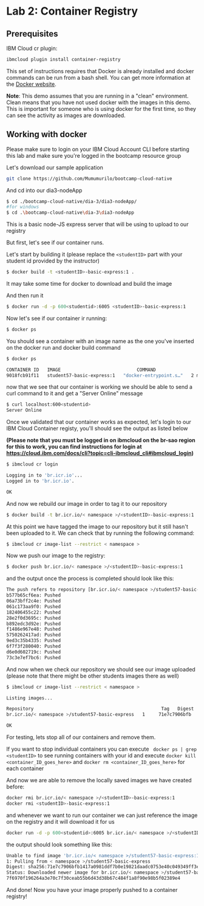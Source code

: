 # Lab 2: Container Registry

## Prerequisites

IBM Cloud cr plugin:
```bash
ibmcloud plugin install container-registry
```

This set of instructions requires that Docker is already installed and docker commands can be run from a bash shell. You can get more information at the [Docker website](https://docker.com/get-started).

**Note**: This demo assumes that you are running in a "clean" environment. Clean means that you have not used docker with the images in this demo. This is important for someone who is using docker for the first time, so they can see the activity as images are downloaded.

## Working with docker

Please make sure to login on your IBM Cloud Account CLI before starting this lab and make sure you're logged in the bootcamp resource group

Let's download our sample application

```bash
git clone https://github.com/Mumumurilo/bootcamp-cloud-native
```

And cd into our dia3-nodeApp

```bash
$ cd ./bootcamp-cloud-native/dia-3/dia3-nodeApp/
#for windows
$ cd .\bootcamp-cloud-native\dia-3\dia3-nodeApp

```

This is a basic node-JS express server that will be using to upload to our registry

But first, let's see if our container runs.

Let's start by building it (please replace the ```<studentID>``` part with your student id provided by the instructor)

```bash
$ docker build -t <studentID>-basic-express:1 .
```

It may take some time for docker to download and build the image

And then run it

```bash
$ docker run -d -p 600<studentid>:6005 <studentID>-basic-express:1
```


Now let's see if our container ir running:

```bash
$ docker ps
```

You should see a container with an image name as the one you've inserted on the docker run and docker build command


```bash
$ docker ps

CONTAINER ID   IMAGE                            COMMAND                  CREATED         STATUS         PORTS                                       NAMES
9018fcb91f11   student57-basic-express:1   "docker-entrypoint.s…"   2 minutes ago   Up 2 minutes   0.0.0.0:6005->6005/tcp, :::6005->6005/tcp   boring_shamir
```

now that we see that our container is working we should be able to send a curl command to it and get a "Server Online" message

```bash
$ curl localhost:600<studentid>
Server Online 
```

Once we validated that our container works as expected, let's login to our IBM Cloud Container registy, you'll should see the output as listed below

**(Please note that you must be logged in on ibmcloud on the br-sao region for this to work, you can find instructions for login at https://cloud.ibm.com/docs/cli?topic=cli-ibmcloud_cli#ibmcloud_login)**

```bash
$ ibmcloud cr login

Logging in to 'br.icr.io'...
Logged in to 'br.icr.io'.

OK
```

And now we rebuild our image in order to tag it to our repository 

```bash
$ docker build -t br.icr.io/< namespace >/<studentID>-basic-express:1 .
```

At this point we have tagged the image to our repository but it still hasn't been uploaded to it. We can check that by running the following command:

```bash
$ ibmcloud cr image-list --restrict < namespace >
```


Now we push our image to the registry:

```bash
$ docker push br.icr.io/< namespace >/<studentID>-basic-express:1
```

and the output once the process is completed should look like this:

```bash
The push refers to repository [br.icr.io/< namespace >/student57-basic-express]
b577b65cf6ea: Pushed 
06a73bff2c4e: Pushed 
061c173aa9f0: Pushed 
182406455c22: Pushed 
28e2f0d3695c: Pushed 
b892edc3d92e: Pushed 
f1486e967e48: Pushed 
5750262417ad: Pushed 
9ed3c35b4335: Pushed 
6f7f3f280040: Pushed 
d6e0d602719c: Pushed 
73c3e7ef7bc6: Pushed 
```
And now when we check our repository we should see our image uploaded (please note that there might be other students images there as well)

```bash
$ ibmcloud cr image-list --restrict < namespace >

Listing images...

Repository                                               Tag   Digest         Namespace              Created          Size     Security status   
br.icr.io/< namespace >/student57-basic-express   1     71e7c7906bfb   < namespace >   59 minutes ago   364 MB   Scanning...   

OK
```

For testing, lets stop all of our containers and remove them.

If you want to stop individual containers you can execute ``` docker ps | grep <studentID>``` to see running containers with your id and execute ```docker kill <container_ID_goes_here>``` and ```docker rm <container_ID_goes_here>``` for each container



And now we are able to remove the locally saved images we have created before:


```bash
docker rmi br.icr.io/< namespace >/<studentID>-basic-express:1
docker rmi <studentID>-basic-express:1
```

and whenever we want to run our container we can just reference the image on the registry and it will download it for us


```bash
docker run -d -p 600<studentid>:6005 br.icr.io/< namespace >/<studentID>-basic-express:1
```

the output should look something like this:

```bash
Unable to find image 'br.icr.io/< namespace >/student57-basic-express:1' locally
1: Pulling from < namespace >/student57-basic-express
Digest: sha256:71e7c7906bfb1417a0981ddf7b0e19821daadc0753e40c049349ff3eca644a0c
Status: Downloaded newer image for br.icr.io/< namespace >/student57-basic-express:1
7f6970f196264a3e70c7f30ceab55b6d43d38b67c484f1a8f90e98b5f02389e4
```

And done! Now you have your image properly pushed to a container registry!
